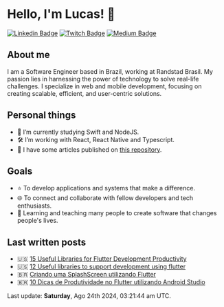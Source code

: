 # Hello, I'm Lucas! 👋

[![Linkedin Badge](https://img.shields.io/badge/-LinkedIn-blue?style=flat-square&logo=Linkedin&logoColor=white&link=https://www.linkedin.com/in/lucalves/)](https://www.linkedin.com/in/lucalves/)
[![Twitch Badge](https://img.shields.io/badge/-Twitch-8A43F2?style=flat-square&labelColor=white&logo=Twitch&link=https://twitch.tv/lucalves/)](https://twitch.tv/lucalves)
[![Medium Badge](https://img.shields.io/badge/-Medium-292929?style=flat-square&labelColor=292929&logo=Medium&link=https://lucalves.medium.com/)](https://lucalves.medium.com/)

## About me

I am a Software Engineer based in Brazil, working at Randstad Brasil. My passion lies in harnessing the power of technology to solve real-life challenges. I specialize in web and mobile development, focusing on creating scalable, efficient, and user-centric solutions.

## Personal things

- 🌱 I’m currently studying Swift and NodeJS.
- 🛠 I’m working with React, React Native and Typescript.
- 📝 I have some articles published on [this repository](https://github.com/lucalves/articles).

## Goals

- ⭐️ To develop applications and systems that make a difference.
- 🌐 To connect and collaborate with fellow developers and tech enthusiasts.
- 🚀 Learning and teaching many people to create software that changes people's lives.

## Last written posts

- 🇺🇸 [15 Useful Libraries for Flutter Development Productivity](https://medium.com/flutter-community/15-useful-libraries-for-flutter-development-productivity-updated-2021-15bcafe205f3)
- 🇺🇸 [12 Useful libraries to support development using flutter](https://medium.com/flutter-community/12-useful-libraries-to-support-development-using-flutter-3b8df97d898)
- 🇧🇷 [Criando uma SplashScreen utilizando Flutter](https://medium.com/flutter-comunidade-br/criando-uma-splashscreen-utilizando-flutter-926f9b25de31)
- 🇧🇷 [10 Dicas de Produtividade no Flutter utilizando Android Studio
](https://medium.com/@lucalves/10-dicas-de-produtividade-no-flutter-utilizando-android-studio-38d2bbcc9a92)

<p>Last update: <strong>Saturday</strong>, Ago 24th 2024, 03:21:44 am UTC.</p>
